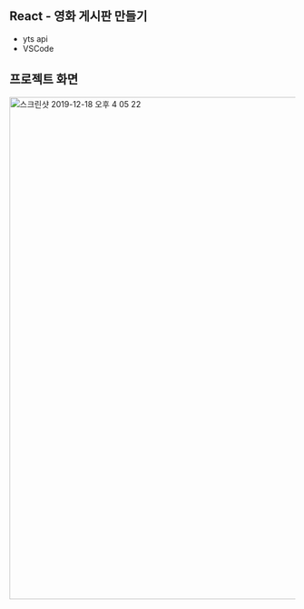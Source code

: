 ## React - 영화 게시판 만들기

- yts api 
- VSCode



## 프로젝트 화면 

<img width="884" alt="스크린샷 2019-12-18 오후 4 05 22" src="https://user-images.githubusercontent.com/48245776/71063698-9bcbb200-21b0-11ea-9372-3e6573c25a73.png">

